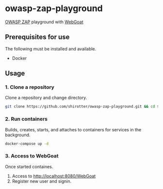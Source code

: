 # owasp-zap-playground

[OWASP ZAP](https://www.owasp.org/index.php/OWASP_Zed_Attack_Proxy_Project#tab=Main) playground with [WebGoat](https://www.owasp.org/index.php/Category:OWASP_WebGoat_Project)

## Prerequisites for use

The following must be installed and available.

- Docker

## Usage

### 1. Clone a repository

Clone a repository and change directory.

```bash
git clone https://github.com/shirotter/owasp-zap-playground.git && cd $(basename $_ .git)
```

### 2. Run containers

Builds, creates, starts, and attaches to containers for services in the background.

```bash
docker-compose up -d
```

### 3. Access to WebGoat

Once started containes.

1. Access to [http://localhost:8080/WebGoat](http://localhost:8080/WebGoat)
1. Register new user and signin.

